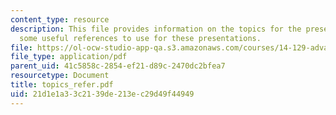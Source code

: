 ```yaml
---
content_type: resource
description: This file provides information on the topics for the presentations and
  some useful references to use for these presentations.
file: https://ol-ocw-studio-app-qa.s3.amazonaws.com/courses/14-129-advanced-contract-theory-spring-2005/21d1e1a33c2139de213ec29d49f44949_topics_refer.pdf
file_type: application/pdf
parent_uid: 41c5858c-2854-ef21-d89c-2470dc2bfea7
resourcetype: Document
title: topics_refer.pdf
uid: 21d1e1a3-3c21-39de-213e-c29d49f44949
---
```

